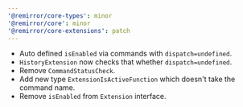 ```yaml
---
'@remirror/core-types': minor
'@remirror/core': minor
'@remirror/core-extensions': patch
---
```


- Auto defined `isEnabled` via commands with `dispatch=undefined`.
- `HistoryExtension` now checks that whether `dispatch=undefined`.
- Remove `CommandStatusCheck`.
- Add new type `ExtensionIsActiveFunction` which doesn't take the command name.
- Remove `isEnabled` from `Extension` interface.
